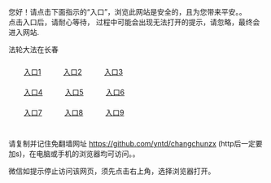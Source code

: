 您好！请点击下面指示的“入口”，浏览此网站是安全的，且为您带来平安。。 <br/>
点击入口后，请耐心等待， 过程中可能会出现无法打开的提示，请忽略，最终会进入网站. </br>

法轮大法在长春<br/>
<div style="padding:10px"><a style="margin:20px" target="_blank" href="https://d1sdlapqq0tqhu.cloudfront.net/2Qpsp?vmdzjiux" id="ccLink1" rel="nofollow">入口1</a> <a target="_blank" style="margin:20px" href="https://d2yl5w6j37bwm2.cloudfront.net/2Qpsp?fditc" id="ccLink2" rel="nofollow">入口2</a> <a style="margin:20px" target="_blank" href="https://d34ltxzjcq1d7d.cloudfront.net/2Qpsp?hxnsayxr" id="ccLink3" rel="nofollow">入口3</a></div>

<div style="padding:10px" ><a style="margin:20px" target="_blank" href="https://d1sdlapqq0tqhu.cloudfront.net/2Qpsp?vmdzjiux" id="ccLink4" rel="nofollow">入口4</a> <a style="margin:20px" href="https://d2yl5w6j37bwm2.cloudfront.net/2Qpsp?fditc" target="_blank" id="ccLink5" rel="nofollow">入口5</a> <a style="margin:20px" href="https://d34ltxzjcq1d7d.cloudfront.net/2Qpsp?hxnsayxr" target="_blank" id="ccLink6" rel="nofollow">入口6</a></div>

<div style="padding:10px"><a style="margin:20px" target="_blank" href="https://d1sdlapqq0tqhu.cloudfront.net/2Qpsp?vmdzjiux" id="ccLink7" rel="nofollow">入口7</a> <a style="margin:20px" href="https://d2yl5w6j37bwm2.cloudfront.net/2Qpsp?fditc" target="_blank" id="ccLink8" rel="nofollow">入口8</a> <a style="margin:20px" target="_blank" href="https://d34ltxzjcq1d7d.cloudfront.net/2Qpsp?hxnsayxr" id="ccLink9" rel="nofollow">入口9</a></div>

<br/>



请复制并记住免翻墙网址 https://github.com/yntd/changchunzx (http后一定要加s)，在电脑或手机的浏览器均可访问。。<br/>

微信如提示停止访问该网页，须先点击右上角，选择浏览器打开。
